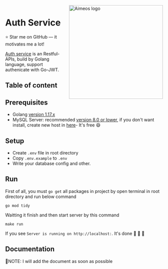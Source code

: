 <a href="https://aimeos.org/">

<img src="https://i0.wp.com/s1.uphinh.org/2021/10/29/Cinemi_Panelcdf1d17754fd2cae.png" alt="Aimeos logo" title="Aimeos" align="right" width="300"/>

</a>

#  Auth Service
:star: Star me on GitHub — it motivates me a lot!

[Auth service]() is an Restful-APIs, build by Golang language, support authenicate with Go-JWT.


## Table of content

## Prerequisites
- Golang [version 1.17.x](https://golang.org/doc/install)
- MySQL Server: recommended [version 8.0 or lower](https://dev.mysql.com/downloads/mysql/), if you don't want install, create new host in [here](https://www.clever-cloud.com/)- It's free :smile:


## Setup
- Create `.env` file in root directory
- Copy `.env.example` to `.env`
- Write your database config and other.

## Run 
First of all, you must `go get` all packages in project by open terminal in root directory and run below command
```
go mod tidy
```
Waitting it finish and then start server by this command
```
make run
```
If you see `Server is running on http://localhost:`. It's done  🚀 🚀 🚀

## Documentation 
🤖NOTE: I will add the document as soon as possible





